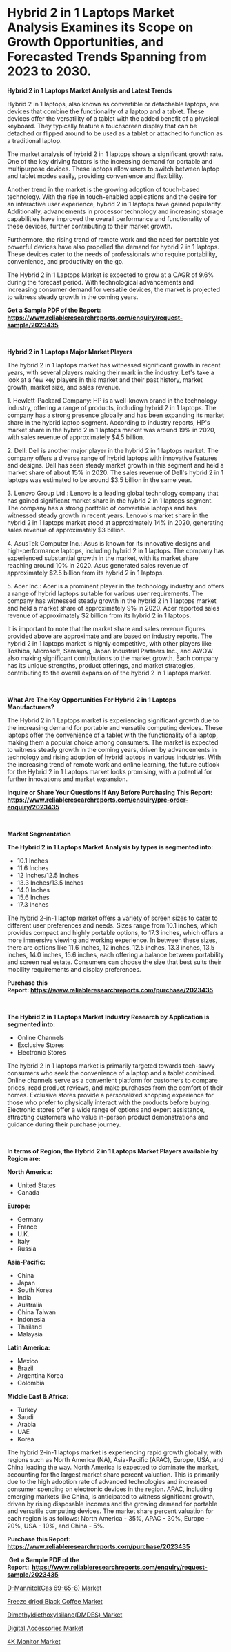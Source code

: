 <p><h1>Hybrid 2 in 1 Laptops Market Analysis Examines its Scope on Growth Opportunities, and Forecasted Trends Spanning from 2023 to 2030.</h1></p><p><strong>Hybrid 2 in 1 Laptops Market Analysis and Latest Trends</strong></p>
<p><p>Hybrid 2 in 1 laptops, also known as convertible or detachable laptops, are devices that combine the functionality of a laptop and a tablet. These devices offer the versatility of a tablet with the added benefit of a physical keyboard. They typically feature a touchscreen display that can be detached or flipped around to be used as a tablet or attached to function as a traditional laptop.</p><p>The market analysis of hybrid 2 in 1 laptops shows a significant growth rate. One of the key driving factors is the increasing demand for portable and multipurpose devices. These laptops allow users to switch between laptop and tablet modes easily, providing convenience and flexibility.</p><p>Another trend in the market is the growing adoption of touch-based technology. With the rise in touch-enabled applications and the desire for an interactive user experience, hybrid 2 in 1 laptops have gained popularity. Additionally, advancements in processor technology and increasing storage capabilities have improved the overall performance and functionality of these devices, further contributing to their market growth.</p><p>Furthermore, the rising trend of remote work and the need for portable yet powerful devices have also propelled the demand for hybrid 2 in 1 laptops. These devices cater to the needs of professionals who require portability, convenience, and productivity on the go.</p><p>The Hybrid 2 in 1 Laptops Market is expected to grow at a CAGR of 9.6% during the forecast period. With technological advancements and increasing consumer demand for versatile devices, the market is projected to witness steady growth in the coming years.</p></p>
<p><strong>Get a Sample PDF of the Report:&nbsp; <a href="https://www.reliableresearchreports.com/enquiry/request-sample/2023435">https://www.reliableresearchreports.com/enquiry/request-sample/2023435</a></strong></p>
<p>&nbsp;</p>
<p><strong>Hybrid 2 in 1 Laptops Major Market Players</strong></p>
<p><p>The hybrid 2 in 1 laptops market has witnessed significant growth in recent years, with several players making their mark in the industry. Let's take a look at a few key players in this market and their past history, market growth, market size, and sales revenue.</p><p>1. Hewlett-Packard Company: HP is a well-known brand in the technology industry, offering a range of products, including hybrid 2 in 1 laptops. The company has a strong presence globally and has been expanding its market share in the hybrid laptop segment. According to industry reports, HP's market share in the hybrid 2 in 1 laptops market was around 19% in 2020, with sales revenue of approximately $4.5 billion.</p><p>2. Dell: Dell is another major player in the hybrid 2 in 1 laptops market. The company offers a diverse range of hybrid laptops with innovative features and designs. Dell has seen steady market growth in this segment and held a market share of about 15% in 2020. The sales revenue of Dell's hybrid 2 in 1 laptops was estimated to be around $3.5 billion in the same year.</p><p>3. Lenovo Group Ltd.: Lenovo is a leading global technology company that has gained significant market share in the hybrid 2 in 1 laptops segment. The company has a strong portfolio of convertible laptops and has witnessed steady growth in recent years. Lenovo's market share in the hybrid 2 in 1 laptops market stood at approximately 14% in 2020, generating sales revenue of approximately $3 billion.</p><p>4. AsusTek Computer Inc.: Asus is known for its innovative designs and high-performance laptops, including hybrid 2 in 1 laptops. The company has experienced substantial growth in the market, with its market share reaching around 10% in 2020. Asus generated sales revenue of approximately $2.5 billion from its hybrid 2 in 1 laptops.</p><p>5. Acer Inc.: Acer is a prominent player in the technology industry and offers a range of hybrid laptops suitable for various user requirements. The company has witnessed steady growth in the hybrid 2 in 1 laptops market and held a market share of approximately 9% in 2020. Acer reported sales revenue of approximately $2 billion from its hybrid 2 in 1 laptops.</p><p>It is important to note that the market share and sales revenue figures provided above are approximate and are based on industry reports. The hybrid 2 in 1 laptops market is highly competitive, with other players like Toshiba, Microsoft, Samsung, Japan Industrial Partners Inc., and AWOW also making significant contributions to the market growth. Each company has its unique strengths, product offerings, and market strategies, contributing to the overall expansion of the hybrid 2 in 1 laptops market.</p></p>
<p>&nbsp;</p>
<p><strong>What Are The Key Opportunities For Hybrid 2 in 1 Laptops Manufacturers?</strong></p>
<p><p>The Hybrid 2 in 1 Laptops market is experiencing significant growth due to the increasing demand for portable and versatile computing devices. These laptops offer the convenience of a tablet with the functionality of a laptop, making them a popular choice among consumers. The market is expected to witness steady growth in the coming years, driven by advancements in technology and rising adoption of hybrid laptops in various industries. With the increasing trend of remote work and online learning, the future outlook for the Hybrid 2 in 1 Laptops market looks promising, with a potential for further innovations and market expansion.</p></p>
<p><strong>Inquire or Share Your Questions If Any Before Purchasing This Report: <a href="https://www.reliableresearchreports.com/enquiry/pre-order-enquiry/2023435">https://www.reliableresearchreports.com/enquiry/pre-order-enquiry/2023435</a></strong></p>
<p>&nbsp;</p>
<p><strong>Market Segmentation</strong></p>
<p><strong>The Hybrid 2 in 1 Laptops Market Analysis by types is segmented into:</strong></p>
<p><ul><li>10.1 Inches</li><li>11.6 Inches</li><li>12 Inches/12.5 Inches</li><li>13.3 Inches/13.5 Inches</li><li>14.0 Inches</li><li>15.6 Inches</li><li>17.3 Inches</li></ul></p>
<p><p>The hybrid 2-in-1 laptop market offers a variety of screen sizes to cater to different user preferences and needs. Sizes range from 10.1 inches, which provides compact and highly portable options, to 17.3 inches, which offers a more immersive viewing and working experience. In between these sizes, there are options like 11.6 inches, 12 inches, 12.5 inches, 13.3 inches, 13.5 inches, 14.0 inches, 15.6 inches, each offering a balance between portability and screen real estate. Consumers can choose the size that best suits their mobility requirements and display preferences.</p></p>
<p><strong>Purchase this Report:&nbsp;<a href="https://www.reliableresearchreports.com/purchase/2023435">https://www.reliableresearchreports.com/purchase/2023435</a></strong></p>
<p>&nbsp;</p>
<p><strong>The Hybrid 2 in 1 Laptops Market Industry Research by Application is segmented into:</strong></p>
<p><ul><li>Online Channels</li><li>Exclusive Stores</li><li>Electronic Stores</li></ul></p>
<p><p>The hybrid 2 in 1 laptops market is primarily targeted towards tech-savvy consumers who seek the convenience of a laptop and a tablet combined. Online channels serve as a convenient platform for customers to compare prices, read product reviews, and make purchases from the comfort of their homes. Exclusive stores provide a personalized shopping experience for those who prefer to physically interact with the products before buying. Electronic stores offer a wide range of options and expert assistance, attracting customers who value in-person product demonstrations and guidance during their purchase journey.</p></p>
<p>&nbsp;</p>
<p><strong>In terms of Region, the Hybrid 2 in 1 Laptops Market Players available by Region are:</strong></p>
<p>
    <p> <strong> North America: </strong>
        <ul>
            <li>United States</li>
            <li>Canada</li>
        </ul>
        </p> 
    <p> <strong> Europe: </strong>
        <ul>
            <li>Germany</li>
            <li>France</li>
            <li>U.K.</li>
            <li>Italy</li>
            <li>Russia</li>
        </ul>
        </p> 
    <p> <strong> Asia-Pacific: </strong>
        <ul>
            <li>China</li>
            <li>Japan</li>
            <li>South Korea</li>
            <li>India</li>
            <li>Australia</li>
            <li>China Taiwan</li>
            <li>Indonesia</li>
            <li>Thailand</li>
            <li>Malaysia</li>
        </ul>
        </p> 
    <p> <strong> Latin America: </strong>
        <ul>
            <li>Mexico</li>
            <li>Brazil</li>
            <li>Argentina Korea</li>
            <li>Colombia</li>
        </ul>
        </p> 
    <p> <strong> Middle East & Africa: </strong>
        <ul>
            <li>Turkey</li>
            <li>Saudi</li>
            <li>Arabia</li>
            <li>UAE</li>
            <li>Korea</li>
        </ul>
    </p>
    </p>
<p><p>The hybrid 2-in-1 laptops market is experiencing rapid growth globally, with regions such as North America (NA), Asia-Pacific (APAC), Europe, USA, and China leading the way. North America is expected to dominate the market, accounting for the largest market share percent valuation. This is primarily due to the high adoption rate of advanced technologies and increased consumer spending on electronic devices in the region. APAC, including emerging markets like China, is anticipated to witness significant growth, driven by rising disposable incomes and the growing demand for portable and versatile computing devices. The market share percent valuation for each region is as follows: North America - 35%, APAC - 30%, Europe - 20%, USA - 10%, and China - 5%.</p></p>
<p><strong>Purchase this Report: <a href="https://www.reliableresearchreports.com/purchase/2023435">https://www.reliableresearchreports.com/purchase/2023435</a></strong></p>
<p>&nbsp;<strong>Get a Sample PDF of the Report:&nbsp;&nbsp;<a href="https://www.reliableresearchreports.com/enquiry/request-sample/2023435">https://www.reliableresearchreports.com/enquiry/request-sample/2023435</a></strong></p>
<p><strong></strong></p>
<p><p><a href="https://medium.com/@jaremington56468/d-mannitol-cas-69-65-8-market-competitive-analysis-market-trends-and-forecast-to-2030-4745561a5519">D-Mannitol(Cas 69-65-8) Market</a></p><p><a href="https://github.com/JameTravis/Market-Research-Report-List-2/blob/main/freeze-dried-black-coffee-market.md">Freeze dried Black Coffee Market</a></p><p><a href="https://medium.com/@bradomar67436/dimethyldiethoxylsilane-dmdes-market-trends-forecast-and-competitive-analysis-to-2030-674af082f025">Dimethyldiethoxylsilane(DMDES) Market</a></p><p><a href="https://www.linkedin.com/pulse/digital-accessories-market-size-growth-forecast-from-2023-gqddf/">Digital Accessories Market</a></p><p><a href="https://www.linkedin.com/pulse/4k-monitor-market-size-share-global-analysis-report-2023-wyrgf/">4K Monitor Market</a></p></p>